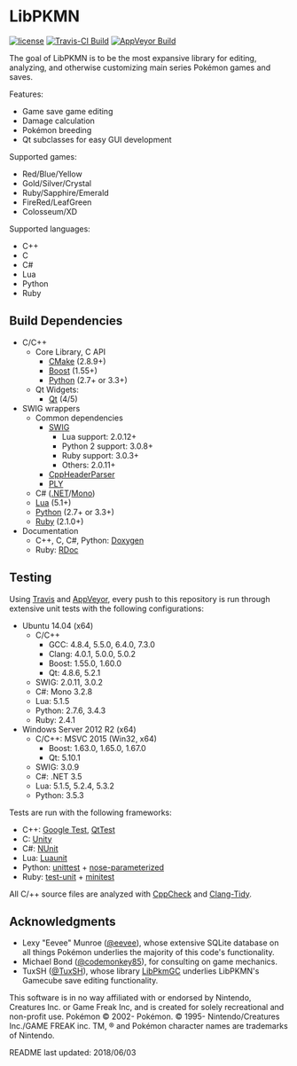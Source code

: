 LibPKMN
===============================================

[![license](https://img.shields.io/badge/license-MIT-blue.svg)](https://github.com/ncorgan/libpkmn/blob/master/LICENSE.txt)
[![Travis-CI Build](https://travis-ci.org/ncorgan/libpkmn.svg)](https://travis-ci.org/ncorgan/libpkmn)
[![AppVeyor Build](https://ci.appveyor.com/api/projects/status/github/ncorgan/libpkmn)](https://ci.appveyor.com/project/ncorgan/libpkmn)

The goal of LibPKMN is to be the most expansive library for editing, analyzing, and otherwise customizing main
series Pokémon games and saves.

Features:
 * Game save game editing
 * Damage calculation
 * Pokémon breeding
 * Qt subclasses for easy GUI development

Supported games:
 * Red/Blue/Yellow
 * Gold/Silver/Crystal
 * Ruby/Sapphire/Emerald
 * FireRed/LeafGreen
 * Colosseum/XD

Supported languages:
 * C++
 * C
 * C#
 * Lua
 * Python
 * Ruby

Build Dependencies
-------------------------------------

* C/C++
  * Core Library, C API
    * [CMake](https://www.cmake.org) (2.8.9+)
    * [Boost](https://www.boost.org) (1.55+)
    * [Python](https://www.python.org) (2.7+ or 3.3+)
  * Qt Widgets:
    * [Qt](https://www.qt.io) (4/5)
* SWIG wrappers
  * Common dependencies
    * [SWIG](http://swig.org/)
      * Lua support: 2.0.12+
      * Python 2 support: 3.0.8+
      * Ruby support: 3.0.3+
      * Others: 2.0.11+
    * [CppHeaderParser](https://pypi.python.org/pypi/CppHeaderParser/)
    * [PLY](https://pypi.python.org/pypi/ply)
  * C# ([.NET](https://www.microsoft.com/net)/[Mono](http://www.mono-project.com/))
  * [Lua](https://www.lua.org) (5.1+)
  * [Python](https://www.python.org) (2.7+ or 3.3+)
  * [Ruby](https://www.ruby-lang.org) (2.1.0+)
* Documentation
  * C++, C, C#, Python: [Doxygen](https://www.stack.nl/~dimitri/doxygen/)
  * Ruby: [RDoc](https://github.com/ruby/rdoc)

Testing
-------------------------------------

Using [Travis](https://travis-ci.org/ncorgan/libpkmn) and
[AppVeyor](https://ci.appveyor.com/project/ncorgan/libpkmn), every push to this
repository is run through extensive unit tests with the following configurations:

 * Ubuntu 14.04 (x64)
   * C/C++
     * GCC: 4.8.4, 5.5.0, 6.4.0, 7.3.0
     * Clang: 4.0.1, 5.0.0, 5.0.2
     * Boost: 1.55.0, 1.60.0
     * Qt: 4.8.6, 5.2.1
   * SWIG: 2.0.11, 3.0.2
   * C#: Mono 3.2.8
   * Lua: 5.1.5
   * Python: 2.7.6, 3.4.3
   * Ruby: 2.4.1
 * Windows Server 2012 R2 (x64)
   * C/C++: MSVC 2015 (Win32, x64)
     * Boost: 1.63.0, 1.65.0, 1.67.0
     * Qt: 5.10.1
   * SWIG: 3.0.9
   * C#: .NET 3.5
   * Lua: 5.1.5, 5.2.4, 5.3.2
   * Python: 3.5.3

Tests are run with the following frameworks:
 * C++: [Google Test](https://github.com/google/googletest), [QtTest](http://doc.qt.io/qt-5/qttest-index.html)
 * C: [Unity](https://github.com/ThrowTheSwitch/Unity)
 * C#: [NUnit](https://www.nunit.org/)
 * Lua: [Luaunit](https://github.com/bluebird75/luaunit)
 * Python: [unittest](https://docs.python.org/3/library/unittest.html) + [nose-parameterized](https://pypi.python.org/pypi/nose-parameterized/)
 * Ruby: [test-unit](https://github.com/test-unit/test-unit) + [minitest](https://github.com/seattlerb/minitest)

All C/++ source files are analyzed with [CppCheck](http://cppcheck.sourceforge.net/) and [Clang-Tidy](http://clang.llvm.org/extra/clang-tidy/).

Acknowledgments
-------------------------------------

* Lexy "Eevee" Munroe ([@eevee](https://github.com/eevee)), whose extensive SQLite database on all things Pokémon underlies the majority of this code's functionality.
* Michael Bond ([@codemonkey85](https://github.com/codemonkey85)), for consulting on game mechanics.
* TuxSH ([@TuxSH](https://github.com/TuxSH)), whose library [LibPkmGC](https://github.com/TuxSH/PkmGCTools) underlies LibPKMN's Gamecube save editing functionality.

This software is in no way affiliated with or endorsed by Nintendo, Creatures Inc. or Game Freak Inc, and is created for solely recreational and non-profit use. Pokémon © 2002- Pokémon. © 1995- Nintendo/Creatures Inc./GAME FREAK inc. TM, ® and Pokémon character names are trademarks of Nintendo.

README last updated: 2018/06/03
